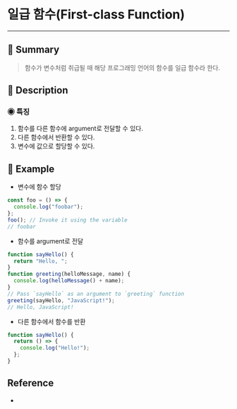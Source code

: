 # 일급 함수(First-class Function)
---
## 📌 Summary
> 함수가 변수처럼 취급될 때 해당 프로그래밍 언어의 함수를 일급 함수라 한다.
## 📌 Description
### ◉ 특징
1. 함수를 다른 함수에 argument로 전달할 수 있다.
2. 다른 함수에서 반환할 수 있다.
3. 변수에 값으로 할당할 수 있다.
## 📌 Example
- 변수에 함수 할당
``` jsx
const foo = () => {
  console.log("foobar");
};
foo(); // Invoke it using the variable
// foobar
```
- 함수를 argument로 전달
``` jsx
function sayHello() {
  return "Hello, ";
}
function greeting(helloMessage, name) {
  console.log(helloMessage() + name);
}
// Pass `sayHello` as an argument to `greeting` function
greeting(sayHello, "JavaScript!");
// Hello, JavaScript!
```
- 다른 함수에서 함수를 반환
``` jsx
function sayHello() {
  return () => {
    console.log("Hello!");
  };
}
```
## Reference
- 